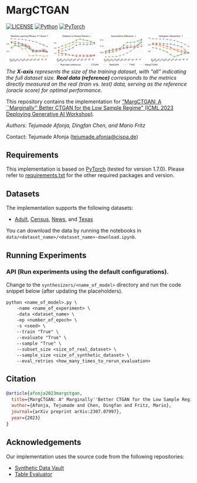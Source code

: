 # MargCTGAN
[![LICENSE](https://img.shields.io/badge/license-MIT-green?style=flat-square)](LICENSE)
[![Python](https://img.shields.io/badge/python-3.6-blue.svg?style=flat-square)](https://www.python.org/)
[![PyTorch](https://img.shields.io/badge/PyTorch-1.7.0-orange)](https://pytorch.org/)

![image](averaged_metrics_result.png)
*The **X-axis** represents the size of the training dataset, with "all" indicating the full dataset size. **Real data (reference)** corresponds to the metrics directly measured on the real (train vs. test) data, serving as the reference (oracle score) for optimal performance.*


This repository contains the implementation for ["MargCTGAN: A ``Marginally'' Better CTGAN for the Low Sample Regime" (ICML 2023 Deploying Generative AI Workshop)](https://openreview.net/pdf?id=4apndCCMv4).

*Authors: Tejumade Afonja, Dingfan Chen, and Mario Fritz*

Contact: Tejumade Afonja ([tejumade.afonja@cispa.de](mailto:tejumade.afonja@cispa.de))


## Requirements
This implementation is based on [PyTorch](https://www.anaconda.com/download/) (tested for version 1.7.0). Please refer to [requirements.txt](requirements.txt) for the other required packages and version.  

## Datasets
The implementation supports the following datasets:
- [Adult](https://archive.ics.uci.edu/ml/datasets/adult), [Census](https://archive.ics.uci.edu/dataset/117/census+income+kdd), [News](https://archive.ics.uci.edu/ml/datasets/online+news+popularity), and [Texas](https://github.com/spring-epfl/synthetic_data_release/blob/master/data/texas.csv)

You can download the data by running the notebooks in `data/<dataset_name>/<dataset_name>-download.ipynb`.

## Running Experiments
### API (Run experiments using the default configurations).
Change to the `synthesizers/<name_of_model>` directory and run the code snippet below (after updating the placeholders).
```code 
python <name_of_model>.py \
    -name <name_of_experiment> \
    -data <dataset_name> \
    -ep <number_of_epoch> \
    -s <seed> \
    --train "True" \
    --evaluate "True" \
    --sample "True" \
    --subset_size <size_of_real_dataset> \
    --sample_size <size_of_synthetic_dataset> \
    --eval_retries <how_many_times_to_rerun_evaluation>
```

## Citation
```bibtex
@article{afonja2023margctgan,
  title={MargCTGAN: A" Marginally''Better CTGAN for the Low Sample Regime},
  author={Afonja, Tejumade and Chen, Dingfan and Fritz, Mario},
  journal={arXiv preprint arXiv:2307.07997},
  year={2023}
}
```

## Acknowledgements
Our implementation uses the source code from the following repositories:
- [Synthetic Data Vault](https://github.com/sdv-dev)
- [Table Evaluator](https://github.com/Baukebrenninkmeijer/table-evaluator)
